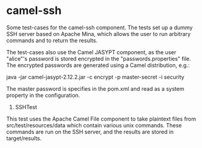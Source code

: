 camel-ssh
===========

Some test-cases for the camel-ssh component. The tests set up a dummy SSH
server based on Apache Mina, which allows the user to run arbitrary commands
and to return the results.

The test-cases also use the Camel JASYPT component, as the user "alice"'s 
password is stored encrypted in the "passwords.properties" file. The encrypted 
passwords are generated using a Camel distribution, e.g.:

java -jar camel-jasypt-2.12.2.jar -c encrypt -p master-secret -i security

The master password is specifies in the pom.xml and read as a system property
in the configuration.

1) SSHTest

This test uses the Apache Camel File component to take plaintext files from
src/test/resources/data which contain various unix commands. These commands
are run on the SSH server, and the results are stored in target/results.

